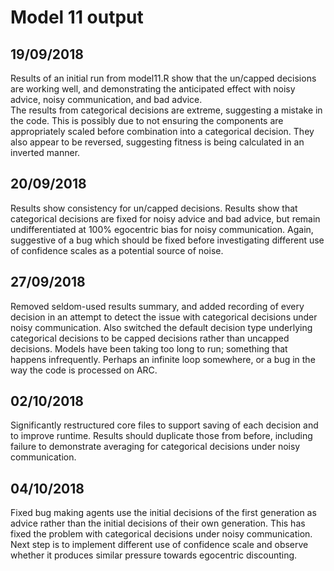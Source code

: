 # Model 11 output  
## 19/09/2018  
Results of an initial run from model11.R show that the un/capped decisions are working well, and demonstrating the anticipated effect with noisy advice, noisy communication, and bad advice.  
The results from categorical decisions are extreme, suggesting a mistake in the code. This is possibly due to not ensuring the components are appropriately scaled before combination into a categorical decision. They also appear to be reversed, suggesting fitness is being calculated in an inverted manner.  
## 20/09/2018  
Results show consistency for un/capped decisions. Results show that categorical decisions are fixed for noisy advice and bad advice, but remain undifferentiated at 100% egocentric bias for noisy communication. Again, suggestive of a bug which should be fixed before investigating different use of confidence scales as a potential source of noise.  
## 27/09/2018  
Removed seldom-used results summary, and added recording of every decision in an attempt to detect the issue with categorical decisions under noisy communication. Also switched the default decision type underlying categorical decisions to be capped decisions rather than uncapped decisions. Models have been taking too long to run; something that happens infrequently. Perhaps an infinite loop somewhere, or a bug in the way the code is processed on ARC.  
## 02/10/2018   
Significantly restructured core files to support saving of each decision and to improve runtime. Results should duplicate those from before, including failure to demonstrate averaging for categorical decisions under noisy communication.  
## 04/10/2018  
Fixed bug making agents use the initial decisions of the first generation as advice rather than the initial decisions of their own generation. This has fixed the problem with categorical decisions under noisy communication. Next step is to implement different use of confidence scale and observe whether it produces similar pressure towards egocentric discounting.  
